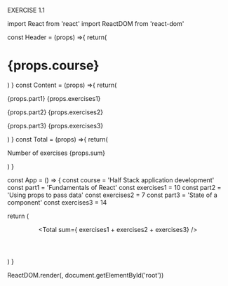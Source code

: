 EXERCISE 1.1

import React from 'react'
import ReactDOM from 'react-dom'

const Header = (props) =>{
  return(
    <div>
      <h1>{props.course}</h1>
    </div>
  )
}
const Content = (props) =>{
  return(
    <div>
      <p>{props.part1} {props.exercises1}</p>
      <p>{props.part2} {props.exercises2}</p>
      <p>{props.part3} {props.exercises3}</p>
    </div>
  )
}
const Total = (props) =>{
  return(
    <div>
     <p>Number of exercises {props.sum}</p>
    </div>
  )
}

const App = () => {
  const course = 'Half Stack application development'
  const part1 = 'Fundamentals of React'
  const exercises1 = 10
  const part2 = 'Using props to pass data'
  const exercises2 = 7
  const part3 = 'State of a component'
  const exercises3 = 14

  return (
    <div>
      <Header course={course} />
      <Content 
        part1 ={part1} exercises1={exercises1}
        part2 ={part2} exercises2={exercises2}
        part3 ={part3} exercises3={exercises3}
      />
      <Total sum={ exercises1 + exercises2 + exercises3} />
    </div>
  )
}

ReactDOM.render(<App />, document.getElementById('root'))
